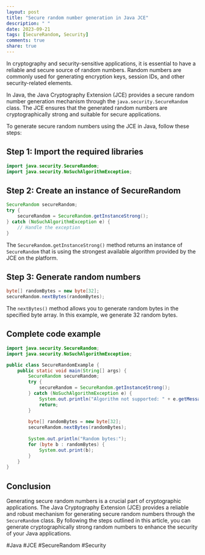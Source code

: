 ```yaml
---
layout: post
title: "Secure random number generation in Java JCE"
description: " "
date: 2023-09-21
tags: [SecureRandom, Security]
comments: true
share: true
---
```


In cryptography and security-sensitive applications, it is essential to have a reliable and secure source of random numbers. Random numbers are commonly used for generating encryption keys, session IDs, and other security-related elements.

In Java, the Java Cryptography Extension (JCE) provides a secure random number generation mechanism through the `java.security.SecureRandom` class. The JCE ensures that the generated random numbers are cryptographically strong and suitable for secure applications.

To generate secure random numbers using the JCE in Java, follow these steps:

## Step 1: Import the required libraries
```java
import java.security.SecureRandom;
import java.security.NoSuchAlgorithmException;
```

## Step 2: Create an instance of SecureRandom
```java
SecureRandom secureRandom;
try {
    secureRandom = SecureRandom.getInstanceStrong();
} catch (NoSuchAlgorithmException e) {
    // Handle the exception
}
```

The `SecureRandom.getInstanceStrong()` method returns an instance of `SecureRandom` that is using the strongest available algorithm provided by the JCE on the platform.

## Step 3: Generate random numbers
```java
byte[] randomBytes = new byte[32];
secureRandom.nextBytes(randomBytes);
```

The `nextBytes()` method allows you to generate random bytes in the specified byte array. In this example, we generate 32 random bytes.

## Complete code example

```java
import java.security.SecureRandom;
import java.security.NoSuchAlgorithmException;

public class SecureRandomExample {
    public static void main(String[] args) {
        SecureRandom secureRandom;
        try {
            secureRandom = SecureRandom.getInstanceStrong();
        } catch (NoSuchAlgorithmException e) {
            System.out.println("Algorithm not supported: " + e.getMessage());
            return;
        }
        
        byte[] randomBytes = new byte[32];
        secureRandom.nextBytes(randomBytes);
        
        System.out.println("Random bytes:");
        for (byte b : randomBytes) {
            System.out.print(b);
        }
    }
}
```

## Conclusion

Generating secure random numbers is a crucial part of cryptographic applications. The Java Cryptography Extension (JCE) provides a reliable and robust mechanism for generating secure random numbers through the `SecureRandom` class. By following the steps outlined in this article, you can generate cryptographically strong random numbers to enhance the security of your Java applications.

#Java #JCE #SecureRandom #Security